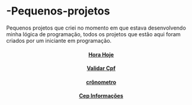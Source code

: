 # -Pequenos-projetos
Pequenos projetos que criei no momento em que estava desenvolvendo minha lógica de programação, todos os projetos que estão aqui foram criados por um iniciante em programação.

<h4 align="center"><a href = "https://jefferson-guirra.github.io/-Pequenos-projetos/Horario hoje">Hora Hoje</a></h4>
<h4 align="center"><a href = "https://jefferson-guirra.github.io/-Pequenos-projetos/Validar Cpf">Validar Cpf</a></h4>
<h4 align="center"><a href = "https://jefferson-guirra.github.io/-Pequenos-projetos/crônometro">crônometro</a></h4>
<h4 align="center"><a href = "https://jefferson-guirra.github.io/-Pequenos-projetos/Cep Informações">Cep Informações</a></h4>
